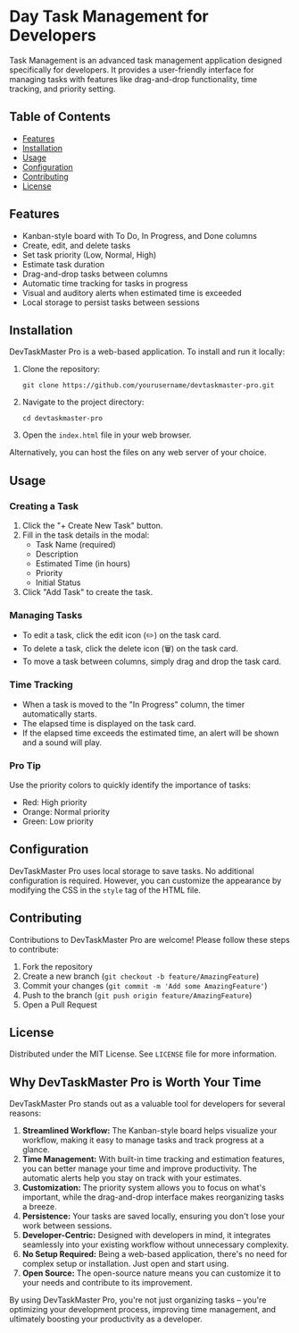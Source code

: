 
Day Task Management for Developers
=================

Task Management is an advanced task management application designed specifically for developers. It provides a user-friendly interface for managing tasks with features like drag-and-drop functionality, time tracking, and priority setting.

Table of Contents
-----------------

*   [Features](#features)
*   [Installation](#installation)
*   [Usage](#usage)
*   [Configuration](#configuration)
*   [Contributing](#contributing)
*   [License](#license)

Features
--------

*   Kanban-style board with To Do, In Progress, and Done columns
*   Create, edit, and delete tasks
*   Set task priority (Low, Normal, High)
*   Estimate task duration
*   Drag-and-drop tasks between columns
*   Automatic time tracking for tasks in progress
*   Visual and auditory alerts when estimated time is exceeded
*   Local storage to persist tasks between sessions

Installation
------------

DevTaskMaster Pro is a web-based application. To install and run it locally:

1.  Clone the repository:
    
        git clone https://github.com/yourusername/devtaskmaster-pro.git
    
2.  Navigate to the project directory:
    
        cd devtaskmaster-pro
    
3.  Open the `index.html` file in your web browser.

Alternatively, you can host the files on any web server of your choice.

Usage
-----

### Creating a Task

1.  Click the "+ Create New Task" button.
2.  Fill in the task details in the modal:
    *   Task Name (required)
    *   Description
    *   Estimated Time (in hours)
    *   Priority
    *   Initial Status
3.  Click "Add Task" to create the task.

### Managing Tasks

*   To edit a task, click the edit icon (✏️) on the task card.
*   To delete a task, click the delete icon (🗑️) on the task card.
*   To move a task between columns, simply drag and drop the task card.

### Time Tracking

*   When a task is moved to the "In Progress" column, the timer automatically starts.
*   The elapsed time is displayed on the task card.
*   If the elapsed time exceeds the estimated time, an alert will be shown and a sound will play.

### Pro Tip

Use the priority colors to quickly identify the importance of tasks:

*   Red: High priority
*   Orange: Normal priority
*   Green: Low priority

Configuration
-------------

DevTaskMaster Pro uses local storage to save tasks. No additional configuration is required. However, you can customize the appearance by modifying the CSS in the `style` tag of the HTML file.

Contributing
------------

Contributions to DevTaskMaster Pro are welcome! Please follow these steps to contribute:

1.  Fork the repository
2.  Create a new branch (`git checkout -b feature/AmazingFeature`)
3.  Commit your changes (`git commit -m 'Add some AmazingFeature'`)
4.  Push to the branch (`git push origin feature/AmazingFeature`)
5.  Open a Pull Request

License
-------

Distributed under the MIT License. See `LICENSE` file for more information.

Why DevTaskMaster Pro is Worth Your Time
----------------------------------------

DevTaskMaster Pro stands out as a valuable tool for developers for several reasons:

1.  **Streamlined Workflow:** The Kanban-style board helps visualize your workflow, making it easy to manage tasks and track progress at a glance.
2.  **Time Management:** With built-in time tracking and estimation features, you can better manage your time and improve productivity. The automatic alerts help you stay on track with your estimates.
3.  **Customization:** The priority system allows you to focus on what's important, while the drag-and-drop interface makes reorganizing tasks a breeze.
4.  **Persistence:** Your tasks are saved locally, ensuring you don't lose your work between sessions.
5.  **Developer-Centric:** Designed with developers in mind, it integrates seamlessly into your existing workflow without unnecessary complexity.
6.  **No Setup Required:** Being a web-based application, there's no need for complex setup or installation. Just open and start using.
7.  **Open Source:** The open-source nature means you can customize it to your needs and contribute to its improvement.

By using DevTaskMaster Pro, you're not just organizing tasks – you're optimizing your development process, improving time management, and ultimately boosting your productivity as a developer.

